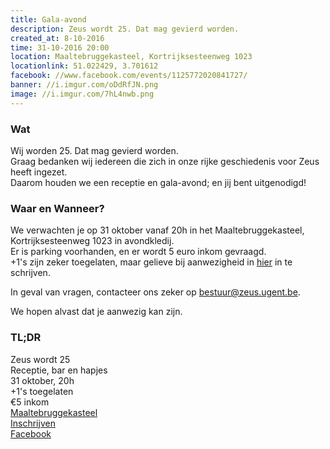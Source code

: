 ```yaml
---
title: Gala-avond
description: Zeus wordt 25. Dat mag gevierd worden.
created_at: 8-10-2016
time: 31-10-2016 20:00
location: Maaltebruggekasteel, Kortrijksesteenweg 1023
locationlink: 51.022429, 3.701612
facebook: //www.facebook.com/events/1125772020841727/
banner: //i.imgur.com/oDdRfJN.png
image: //i.imgur.com/7hL4nwb.png
---
```

### Wat
Wij worden 25. Dat mag gevierd worden.  
Graag bedanken wij iedereen die zich in onze rijke geschiedenis voor Zeus heeft ingezet.  
Daarom houden we een receptie en gala-avond; en jij bent uitgenodigd!  

### Waar en Wanneer?
We verwachten je op 31 oktober vanaf 20h in het Maaltebruggekasteel, Kortrijksesteenweg 1023 in avondkledij.  
Er is parking voorhanden, en er wordt 5 euro inkom gevraagd.  
+1's zijn zeker toegelaten, maar gelieve bij aanwezigheid in [hier](https://event.fkgent.be/events/115) in te schrijven.

In geval van vragen, contacteer ons zeker op bestuur@zeus.ugent.be.

We hopen alvast dat je aanwezig kan zijn.

### TL;DR
Zeus wordt 25   
Receptie, bar en hapjes  
31 oktober, 20h  
+1's toegelaten  
€5 inkom  
[Maaltebruggekasteel](http://www.maaltebruggekasteel.be/)  
[Inschrijven](https://event.fkgent.be/events/115)  
[Facebook](https://www.facebook.com/events/1125772020841727/)  
